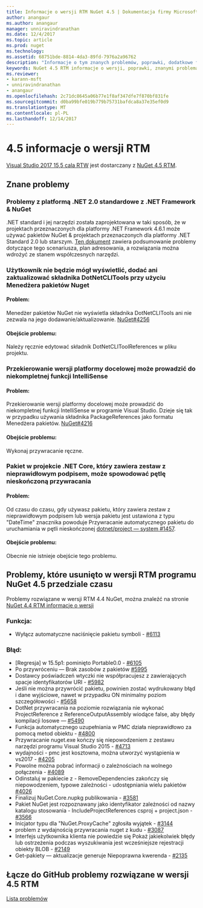 ```yaml
---
title: Informacje o wersji RTM NuGet 4.5 | Dokumentacja firmy Microsoft
author: anangaur
ms.author: anangaur
manager: unniravindranathan
ms.date: 12/4/2017
ms.topic: article
ms.prod: nuget
ms.technology: 
ms.assetid: 68751bde-8814-4da3-89fd-7976a2a96762
description: "Informacje o tym znanych problemów, poprawki, dodatkowe funkcje i dcr RTM 4.5 NuGet."
keywords: NuGet 4.5 RTM informacje o wersji, poprawki, znanymi problemami, nowe funkcje, dcr
ms.reviewer:
- karann-msft
- unniravindranathan
- anangaur
ms.openlocfilehash: 2c71dc8645a06b77e1f8af347dfe7f870bf831fe
ms.sourcegitcommit: d0ba99bfe019b779b75731bafdca8a37e35ef0d9
ms.translationtype: MT
ms.contentlocale: pl-PL
ms.lasthandoff: 12/14/2017
---
```

# <a name="45-rtm-release-notes"></a>4.5 informacje o wersji RTM

[Visual Studio 2017 15,5 cala RTW](https://www.visualstudio.com/news/releasenotes/vs2017-relnotes) jest dostarczany z [NuGet 4.5 RTM](https://dist.nuget.org/win-x86-commandline/v4.5.0/nuget.exe).

## <a name="known-issues"></a>Znane problemy

### <a name="issues-with-net-standard-20-with-net-framework--nuget"></a>Problemy z platformą .NET 2.0 standardowe z .NET Framework & NuGet 
.NET standard i jej narzędzi została zaprojektowana w taki sposób, że w projektach przeznaczonych dla platformy .NET Framework 4.6.1 może używać pakietów NuGet & projektach przeznaczonych dla platformy .NET Standard 2.0 lub starszym. [Ten dokument](https://github.com/dotnet/standard/issues/481) zawiera podsumowanie problemy dotyczące tego scenariusza, plan adresowania, a rozwiązania można wdrożyć ze stanem współczesnych narzędzi.

### <a name="you-will-be-unable-to-view-add-or-update-dotnetclitools-using-nuget-package-manager"></a>Użytkownik nie będzie mógł wyświetlić, dodać ani zaktualizować składnika DotNetCLITools przy użyciu Menedżera pakietów Nuget
#### <a name="issue"></a>Problem:
Menedżer pakietów NuGet nie wyświetla składnika DotNetCLITools ani nie zezwala na jego dodawanie/aktualizowanie. [NuGet#4256](https://github.com/NuGet/Home/issues/4256)
#### <a name="workaround"></a>Obejście problemu:
Należy ręcznie edytować składnik DotNetCLIToolReferences w pliku projektu.

### <a name="retargeting-target-framework-version-may-lead-to-incomplete-intellisense"></a>Przekierowanie wersji platformy docelowej może prowadzić do niekompletnej funkcji IntelliSense
#### <a name="issue"></a>Problem:
Przekierowanie wersji platformy docelowej może prowadzić do niekompletnej funkcji IntelliSense w programie Visual Studio. Dzieje się tak w przypadku używania składnika PackageReferences jako formatu Menedżera pakietów. [NuGet#4216](https://github.com/NuGet/Home/issues/4216)
#### <a name="workaround"></a>Obejście problemu:
Wykonaj przywracanie ręczne.

### <a name="a-package-in-a-net-core-project-that-contains-an-assembly-with-an-invalid-signature-can-trigger-an-infinite-restore-loop"></a>Pakiet w projekcie .NET Core, który zawiera zestaw z nieprawidłowym podpisem, może spowodować pętlę nieskończoną przywracania
#### <a name="issue"></a>Problem:
Od czasu do czasu, gdy używasz pakietu, który zawiera zestaw z nieprawidłowym podpisem lub wersja pakietu jest ustawiona z typu "DateTime" znacznika powoduje Przywracanie automatycznego pakietu do uruchamiania w pętli nieskończonej [dotnet/project — system #1457](https://github.com/dotnet/project-system/issues/1457).
#### <a name="workaround"></a>Obejście problemu:
Obecnie nie istnieje obejście tego problemu.

## <a name="issues-fixed-in-nuget-45-rtm-timeframe"></a>Problemy, które usunięto w wersji RTM programu NuGet 4.5 przedziale czasu
Problemy rozwiązane w wersji RTM 4.4 NuGet, można znaleźć na stronie [NuGet 4.4 RTM informacje o wersji](../release-notes/nuget-4.4-RTM.md) 

### <a name="feature"></a>Funkcja:
* Wyłącz automatyczne naciśnięcie pakietu symboli - [#6113](https://github.com/NuGet/Home/issues/6113)

### <a name="bug"></a>Błąd:
* [Regresja] w 15.5p1: pominięto Portable0.0 - [#6105](https://github.com/NuGet/Home/issues/6105)
* Po przywróceniu — Brak zasobów z pakietów [#5995](https://github.com/NuGet/Home/issues/5995)
* Dostawcy poświadczeń wtyczki nie współpracujesz z zawierających spacje identyfikatorów URI - [#5982](https://github.com/NuGet/Home/issues/5982)
* Jeśli nie można przywrócić pakietu, powinien zostać wydrukowany błąd i dane wyjściowe, nawet w przypadku ON minimalny poziom szczegółowości - [#5658](https://github.com/NuGet/Home/issues/5658)
* DotNet przywracania na poziomie rozwiązania nie wykonać ProjectReference z ReferenceOutputAssembly wiodące false, aby błędy kompilacji losowe — [#5490](https://github.com/NuGet/Home/issues/5490)
* Funkcja automatycznego uzupełniania w PMC działa nieprawidłowo za pomocą metod obiektu - [#4800](https://github.com/NuGet/Home/issues/4800)
* Przywracanie nuget.exe kończy się niepowodzeniem z zestawu narzędzi programu Visual Studio 2015 - [#4713](https://github.com/NuGet/Home/issues/4713)
* wydajności - pmc jest kosztowna, można utworzyć wystąpienia w vs2017 - [#4205](https://github.com/NuGet/Home/issues/4205)
* Powolne można pobrać informacji o zależnościach na wolnego połączenia - [#4089](https://github.com/NuGet/Home/issues/4089)
* Odinstaluj w pakiecie z - RemoveDependencies zakończy się niepowodzeniem, typowe zależności - udostępniania wielu pakietów [#4026](https://github.com/NuGet/Home/issues/4026)
* Finalizuj NuGet.Core.nupkg publikowania - [#3581](https://github.com/NuGet/Home/issues/3581)
* Pakiet NuGet jest rozpoznawany jako identyfikator zależności od nazwy katalogu stosowania - IncludeProjectReferences csproj + project.json - [#3566](https://github.com/NuGet/Home/issues/3566)
* Inicjator typu dla "NuGet.ProxyCache" zgłosiła wyjątek - [#3144](https://github.com/NuGet/Home/issues/3144)
* problem z wydajnością przywracania nuget z kudu - [#3087](https://github.com/NuGet/Home/issues/3087)
* Interfejs użytkownika klienta nie powiedzie się Pokaż jakiekolwiek błędy lub ostrzeżenia podczas wyszukiwania jest wcześniejsze rejestracji obiekty BLOB - [#2149](https://github.com/NuGet/Home/issues/2149)
* Get-pakiety — aktualizacje generuje Niepoprawna kwerenda - [#2135](https://github.com/NuGet/Home/issues/2135)


## <a name="link-to-github-issues-fixed-in-45-rtm"></a>Łącze do GitHub problemy rozwiązane w wersji 4.5 RTM

[Lista problemów](https://github.com/NuGet/Home/issues?q=is%3Aissue+milestone%3A4.5+is%3Aclosed)
